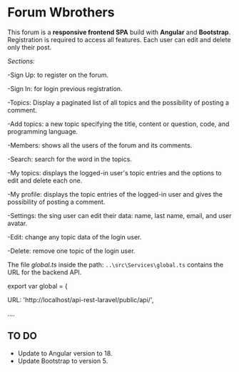 # Forum Wbrothers

  

This forum is a **responsive frontend SPA** build with **Angular** and **Bootstrap**. Registration is required to access all features. Each user can edit and delete only their post.

  

*Sections:*

-Sign Up: to register on the forum.

-Sign In: for login previous registration.

-Topics: Display a paginated list of all topics and the possibility of posting a comment.

-Add topics: a new topic specifying the title, content or question, code, and programming language.

-Members: shows all the users of the forum and its comments.

-Search: search for the word in the topics.

-My topics: displays the logged-in user's topic entries and the options to edit and delete each one.

-My profile: displays the topic entries of the logged-in user and gives the possibility of posting a comment.

-Settings: the sing user can edit their data: name, last name, email, and user avatar.

-Edit: change any topic data of the login user.

-Delete: remove one topic of the login user.

  

The file *global.ts* inside the path: `..\src\Services\global.ts` contains the URL for the backend API.

  

export var global = {

URL: 'http://localhost/api-rest-laravel/public/api/',

....

## TO DO
- Update to Angular version to 18.
- Update Bootstrap to version 5.